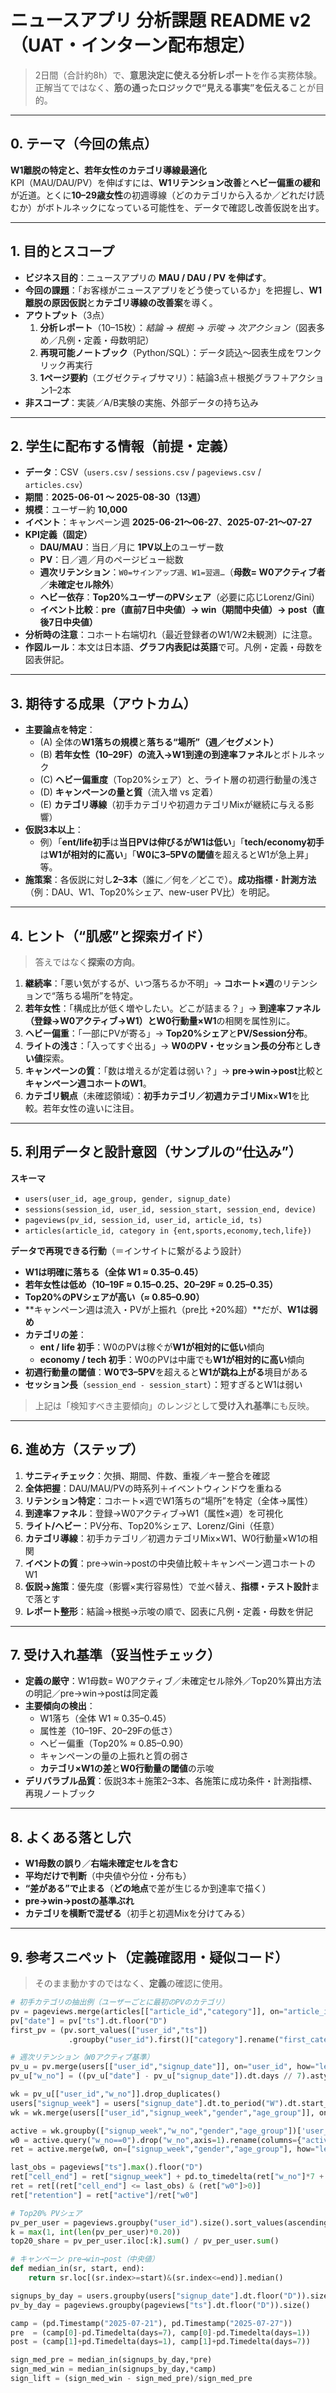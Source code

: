 # ニュースアプリ 分析課題 README v2（UAT・インターン配布想定）

> 2日間（合計約8h）で、**意思決定に使える分析レポート**を作る実務体験。正解当てではなく、**筋の通ったロジックで“見える事実”を伝える**ことが目的。

---

## 0. テーマ（今回の焦点）
**W1離脱の特定と、若年女性のカテゴリ導線最適化**  
KPI（MAU/DAU/PV）を伸ばすには、**W1リテンション改善**と**ヘビー偏重の緩和**が近道。とくに**10–29歳女性**の初週導線（どのカテゴリから入るか／どれだけ読むか）がボトルネックになっている可能性を、データで確認し改善仮説を出す。

---

## 1. 目的とスコープ
- **ビジネス目的**：ニュースアプリの **MAU / DAU / PV を伸ばす**。
- **今回の課題**：「お客様がニュースアプリをどう使っているか」を把握し、**W1離脱の原因仮説**と**カテゴリ導線の改善案**を導く。
- **アウトプット**（3点）
  1) **分析レポート**（10–15枚）：*結論 → 根拠 → 示唆 → 次アクション*（図表多め／凡例・定義・母数明記）
  2) **再現可能ノートブック**（Python/SQL）：データ読込～図表生成をワンクリック再実行
  3) **1ページ要約**（エグゼクティブサマリ）：結論3点＋根拠グラフ＋アクション1–2本
- **非スコープ**：実装／A/B実験の実施、外部データの持ち込み

---

## 2. 学生に配布する情報（前提・定義）
- **データ**：CSV（`users.csv` / `sessions.csv` / `pageviews.csv` / `articles.csv`）
- **期間**：**2025-06-01 ～ 2025-08-30（13週）**
- **規模**：ユーザー約 **10,000**
- **イベント**：キャンペーン週 **2025-06-21～06-27**、**2025-07-21～07-27**
- **KPI定義（固定）**
  - **DAU/MAU**：当日／月に **1PV以上**のユーザー数
  - **PV**：日／週／月のページビュー総数
  - **週次リテンション**：`W0=サインアップ週、W1=翌週…`（**母数= W0アクティブ者**／**未確定セル除外**）
  - **ヘビー依存**：**Top20%ユーザーのPVシェア**（必要に応じLorenz/Gini）
  - **イベント比較**：**pre（直前7日中央値）→ win（期間中央値）→ post（直後7日中央値）**
- **分析時の注意**：コホート右端切れ（最近登録者のW1/W2未観測）に注意。
- **作図ルール**：本文は日本語、**グラフ内表記は英語**で可。凡例・定義・母数を図表併記。

---

## 3. 期待する成果（アウトカム）
- **主要論点を特定**：
  - (A) 全体の**W1落ちの規模**と**落ちる“場所”（週／セグメント）**
  - (B) **若年女性（10–29F）**の流入→W1到達の**到達率ファネル**とボトルネック
  - (C) **ヘビー偏重度**（Top20%シェア）と、ライト層の初週行動量の浅さ
  - (D) **キャンペーンの量と質**（流入増 vs 定着）
  - (E) **カテゴリ導線**（初手カテゴリや初週カテゴリMixが継続に与える影響）
- **仮説3本以上**：
  - 例）「**ent/life初手**は**当日PVは伸びるがW1は低い**」「**tech/economy初手**は**W1が相対的に高い**」「**W0に3–5PVの閾値**を超えるとW1が急上昇」等。
- **施策案**：各仮説に対し**2–3本**（誰に／何を／どこで）。**成功指標**・**計測方法**（例：DAU、W1、Top20%シェア、new-user PV比）を明記。

---

## 4. ヒント（“肌感”と探索ガイド）
> 答えではなく**探索の方向**。

1) **継続率**：「悪い気がするが、いつ落ちるか不明」→ **コホート×週**のリテンションで“落ちる場所”を特定。  
2) **若年女性**：「構成比が低く増やしたい。どこが詰まる？」→ **到達率ファネル（登録→W0アクティブ→W1）**と**W0行動量×W1**の相関を属性別に。  
3) **ヘビー偏重**：「一部にPVが寄る」→ **Top20%シェア**と**PV/Session分布**。  
4) **ライトの浅さ**：「入ってすぐ出る」→ **W0のPV・セッション長の分布**と**しきい値**探索。  
5) **キャンペーンの質**：「数は増えるが定着は弱い？」→ **pre→win→post**比較と**キャンペーン週コホートのW1**。  
6) **カテゴリ観点**（未確認領域）：**初手カテゴリ／初週カテゴリMix**×**W1**を比較。若年女性の違いに注目。

---

## 5. 利用データと設計意図（サンプルの“仕込み”）
**スキーマ**  
- `users(user_id, age_group, gender, signup_date)`  
- `sessions(session_id, user_id, session_start, session_end, device)`  
- `pageviews(pv_id, session_id, user_id, article_id, ts)`  
- `articles(article_id, category in {ent,sports,economy,tech,life})`

**データで再現できる行動**（＝インサイトに繋がるよう設計）
- **W1は明確に落ちる（全体 W1 ≈ 0.35–0.45）**
- **若年女性は低め（10–19F ≈ 0.15–0.25、20–29F ≈ 0.25–0.35）**
- **Top20%のPVシェアが高い（≈ 0.85–0.90）**
- **キャンペーン週は流入・PVが上振れ（pre比 +20%超）**だが、**W1は弱め**
- **カテゴリの差**：
  - **ent / life 初手**：W0のPVは稼ぐが**W1が相対的に低い**傾向
  - **economy / tech 初手**：W0のPVは中庸でも**W1が相対的に高い**傾向
- **初週行動量の閾値**：**W0で3–5PV**を超えると**W1が跳ね上がる**境目がある
- **セッション長**（`session_end - session_start`）：短すぎるとW1は弱い

> 上記は「検知すべき主要傾向」のレンジとして**受け入れ基準**にも反映。

---

## 6. 進め方（ステップ）
1) **サニティチェック**：欠損、期間、件数、重複／キー整合を確認  
2) **全体把握**：DAU/MAU/PVの時系列＋イベントウィンドウを重ねる  
3) **リテンション特定**：コホート×週でW1落ちの“場所”を特定（全体→属性）  
4) **到達率ファネル**：登録→W0アクティブ→W1（属性×週）を可視化  
5) **ライト/ヘビー**：PV分布、Top20%シェア、Lorenz/Gini（任意）  
6) **カテゴリ導線**：初手カテゴリ／初週カテゴリMix×W1、W0行動量×W1の相関  
7) **イベントの質**：pre→win→postの中央値比較＋キャンペーン週コホートのW1  
8) **仮説→施策**：優先度（影響×実行容易性）で並べ替え、**指標・テスト設計**まで落とす  
9) **レポート整形**：結論→根拠→示唆の順で、図表に凡例・定義・母数を併記

---

## 7. 受け入れ基準（妥当性チェック）
- **定義の厳守**：W1母数= W0アクティブ／未確定セル除外／Top20%算出方法の明記／pre→win→postは同定義
- **主要傾向の検出**：
  - W1落ち（全体 W1 ≈ 0.35–0.45）
  - 属性差（10–19F、20–29Fの低さ）
  - ヘビー偏重（Top20% ≈ 0.85–0.90）
  - キャンペーンの量の上振れと質の弱さ
  - **カテゴリ×W1の差**と**W0行動量の閾値**の示唆
- **デリバラブル品質**：仮説3本＋施策2–3本、各施策に成功条件・計測指標、再現ノートブック

---

## 8. よくある落とし穴
- **W1母数の誤り**／**右端未確定セルを含む**
- **平均だけで判断**（中央値や分位・分布も）
- **“差がある”で止まる**（**どの地点**で差が生じるか到達率で描く）
- **pre→win→postの基準ぶれ**
- **カテゴリを横断で混ぜる**（初手と初週Mixを分けてみる）

---

## 9. 参考スニペット（定義確認用・疑似コード）
> そのまま動かすのではなく、**定義**の確認に使用。

```python
# 初手カテゴリの抽出例（ユーザーごとに最初のPVのカテゴリ）
pv = pageviews.merge(articles[["article_id","category"]], on="article_id", how="left")
pv["date"] = pv["ts"].dt.floor("D")
first_pv = (pv.sort_values(["user_id","ts"]) 
             .groupby("user_id").first()["category"].rename("first_category").reset_index())

# 週次リテンション（W0アクティブ基準）
pv_u = pv.merge(users[["user_id","signup_date"]], on="user_id", how="left")
pv_u["w_no"] = ((pv_u["date"] - pv_u["signup_date"]).dt.days // 7).astype(int)

wk = pv_u[["user_id","w_no"]].drop_duplicates()
users["signup_week"] = users["signup_date"].dt.to_period("W").dt.start_time
wk = wk.merge(users[["user_id","signup_week","gender","age_group"]], on="user_id", how="left")

active = wk.groupby(["signup_week","w_no","gender","age_group"])['user_id'].nunique().rename("active").reset_index()
w0 = active.query("w_no==0").drop("w_no",axis=1).rename(columns={"active":"w0"})
ret = active.merge(w0, on=["signup_week","gender","age_group"], how="left")

last_obs = pageviews["ts"].max().floor("D")
ret["cell_end"] = ret["signup_week"] + pd.to_timedelta(ret["w_no"]*7 + 6, unit="D")
ret = ret[(ret["cell_end"] <= last_obs) & (ret["w0"]>0)]
ret["retention"] = ret["active"]/ret["w0"]

# Top20% PVシェア
pv_per_user = pageviews.groupby("user_id").size().sort_values(ascending=False)
k = max(1, int(len(pv_per_user)*0.20))
top20_share = pv_per_user.iloc[:k].sum() / pv_per_user.sum()

# キャンペーン pre→win→post（中央値）
def median_in(sr, start, end):
    return sr.loc[(sr.index>=start)&(sr.index<=end)].median()

signups_by_day = users.groupby(users["signup_date"].dt.floor("D")).size()
pv_by_day = pageviews.groupby(pageviews["ts"].dt.floor("D")).size()

camp = (pd.Timestamp("2025-07-21"), pd.Timestamp("2025-07-27"))
pre  = (camp[0]-pd.Timedelta(days=7), camp[0]-pd.Timedelta(days=1))
post = (camp[1]+pd.Timedelta(days=1), camp[1]+pd.Timedelta(days=7))

sign_med_pre = median_in(signups_by_day,*pre)
sign_med_win = median_in(signups_by_day,*camp)
sign_lift = (sign_med_win - sign_med_pre)/sign_med_pre
```

